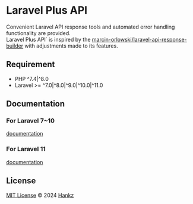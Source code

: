 # Laravel Plus API

Convenient Laravel API response tools and automated error handling functionality are provided.  
Laravel Plus API` is inspired by the [marcin-orlowski/laravel-api-response-builder](https://github.com/MarcinOrlowski/laravel-api-response-builder) with adjustments made to its features.
## Requirement
- PHP ^7.4|^8.0
- Laravel >= ^7.0|^8.0|^9.0|^10.0|^11.0

## Documentation
### For Laravel 7~10
[documentation](docs/en/7_10/index.md)

### For Laravel 11
[documentation](docs/en/11/index.md)

## License

[MIT License](https://github.com/hankz1108/laravel-plus-api/blob/main/LICENSE) © 2024 [Hankz](https://github.com/hankz1108)
